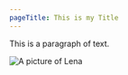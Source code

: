 ```yaml
---
pageTitle: This is my Title
---
```

This is a paragraph of text.

![A picture of Lena](../images/lena.png)
